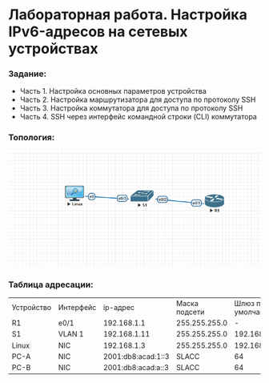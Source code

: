 #  Лабораторная работа. Настройка IPv6-адресов на сетевых устройствах


###  Задание:

+ Часть 1. Настройка основных параметров устройства
+ Часть 2. Настройка маршрутизатора для доступа по протоколу SSH
+ Часть 3. Настройка коммутатора для доступа по протоколу SSH
+ Часть 4. SSH через интерфейс командной строки (CLI) коммутатора




### Топология:

![](./imgs/tp.png)

### Таблица адресации:

<table>
<tr>
<td>Устройство</td>
<td>Интерфейс</td>
<td>ip-адрес</td>
<td>Маска подсети</td>
<td>Шлюз по умолчанию</td>
</tr>
 <tr>
        <td>R1</td>
        <td>e0/1</td>
		<td>192.168.1.1</td>
		<td>255.255.255.0</td>
		<td>-</td>
    </tr>
	<tr>
        <td>S1</td>
        <td>VLAN 1</td>
		<td>192.168.1.11</td>
		<td>255.255.255.0</td>
		<td>192.168.1.1</td>
    </tr>
		<tr>
        <td>Linux</td>
        <td>NIC</td>
		<td>192.168.1.3</td>
		<td>255.255.255.0</td>
		<td>192.168.1.1</td>
    </tr>
	<tr>
        <td>PC-A</td>
        <td>NIC</td>
		<td>2001:db8:acad:1::3</td>
		<td>SLACC</td>
		<td>64</td>
    </tr>
	<tr>
        <td>PC-B</td>
        <td>NIC</td>
		<td>2001:db8:acad:a::3</td>
		<td>SLACC</td>
		<td>64</td>
    </tr>
</table>